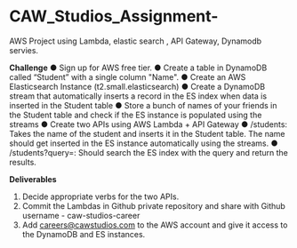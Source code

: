 # CAW_Studios_Assignment-
AWS Project using Lambda, elastic search , API Gateway, Dynamodb servies. 


**Challenge**
● Sign up for AWS free tier.
● Create a table in DynamoDB called “Student” with a single column "Name".
● Create an AWS Elasticsearch Instance (t2.small.elasticsearch)
● Create a DynamoDB stream that automatically inserts a record in the ES index when data is
inserted in the Student table
● Store a bunch of names of your friends in the Student table and check if the ES instance is
populated using the streams
● Create two APIs using AWS Lambda + API Gateway
● /students: Takes the name of the student and inserts it in the Student table. The name should get
inserted in the ES instance automatically using the streams.
● /students?query=: Should search the ES index with the query and return the results.

**Deliverables**
1. Decide appropriate verbs for the two APIs.
2. Commit the Lambdas in Github private repository and share with Github username -
caw-studios-career
3. Add careers@cawstudios.com to the AWS account and give it access to the DynamoDB and ES
instances.
